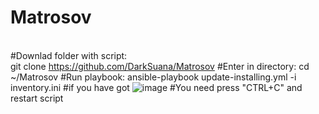 # Matrosov
<br>#Downlad folder with script:</br>
git clone https://github.com/DarkSuana/Matrosov
#Enter in directory:
cd ~/Matrosov
#Run playbook:
ansible-playbook update-installing.yml -i inventory.ini
#if you have got ![image](https://user-images.githubusercontent.com/53618389/153593015-30e2f2b1-01e4-4c2e-9a51-fa40f78296a1.png)
#You need press "CTRL+C" and restart script

